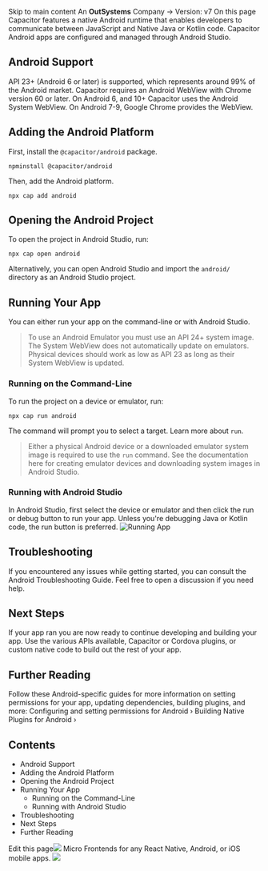 Skip to main content
An **OutSystems** Company →
Version: v7
On this page
Capacitor features a native Android runtime that enables developers to communicate between JavaScript and Native Java or Kotlin code.
Capacitor Android apps are configured and managed through Android Studio.
## Android Support​
API 23+ (Android 6 or later) is supported, which represents around 99% of the Android market. Capacitor requires an Android WebView with Chrome version 60 or later. On Android 6, and 10+ Capacitor uses the Android System WebView. On Android 7-9, Google Chrome provides the WebView.
## Adding the Android Platform​
First, install the `@capacitor/android` package.
```
npminstall @capacitor/android
```

Then, add the Android platform.
```
npx cap add android
```

## Opening the Android Project​
To open the project in Android Studio, run:
```
npx cap open android
```

Alternatively, you can open Android Studio and import the `android/` directory as an Android Studio project.
## Running Your App​
You can either run your app on the command-line or with Android Studio.
> To use an Android Emulator you must use an API 24+ system image. The System WebView does not automatically update on emulators. Physical devices should work as low as API 23 as long as their System WebView is updated.
### Running on the Command-Line​
To run the project on a device or emulator, run:
```
npx cap run android
```

The command will prompt you to select a target. Learn more about `run`.
> Either a physical Android device or a downloaded emulator system image is required to use the `run` command. See the documentation here for creating emulator devices and downloading system images in Android Studio.
### Running with Android Studio​
In Android Studio, first select the device or emulator and then click the run or debug button to run your app. Unless you're debugging Java or Kotlin code, the run button is preferred.
![Running App](https://capacitorjs.com/docs/assets/images/running-a42ce0daf3b9d2dd5ee6b94d1c378220.png)
## Troubleshooting​
If you encountered any issues while getting started, you can consult the Android Troubleshooting Guide. Feel free to open a discussion if you need help.
## Next Steps​
If your app ran you are now ready to continue developing and building your app. Use the various APIs available, Capacitor or Cordova plugins, or custom native code to build out the rest of your app.
## Further Reading​
Follow these Android-specific guides for more information on setting permissions for your app, updating dependencies, building plugins, and more:
Configuring and setting permissions for Android ›
Building Native Plugins for Android ›
## Contents
  * Android Support
  * Adding the Android Platform
  * Opening the Android Project
  * Running Your App
    * Running on the Command-Line
    * Running with Android Studio
  * Troubleshooting
  * Next Steps
  * Further Reading


Edit this page![](https://images.prismic.io/ionicframeworkcom/d3d3f7a3-023b-4cdf-93af-84674f623818_portals+ad.png?auto=compress,format&rect=0,0,280,200&w=280&h=200)
Micro Frontends for any React Native, Android, or iOS mobile apps.
![](https://cdn.bizible.com/ipv?_biz_r=&_biz_h=802059049&_biz_u=ed6d98ad223740ddbf99774ce8c4ab02&_biz_l=https%3A%2F%2Fcapacitorjs.com%2Fdocs%2Fandroid&_biz_t=1739811940522&_biz_i=Capacitor%20Documentation&_biz_n=60&rnd=58967&cdn_o=a&_biz_z=1739811940522)
